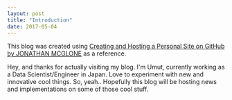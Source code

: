 ```yaml
---
layout: post
title: "Introduction"
date: 2017-05-04
---
```

This blog was created using [Creating and Hosting a Personal Site on GitHub by JONATHAN MCGLONE](http://jmcglone.com/guides/github-pages/) as a reference.

Hey, and thanks for actually visiting my blog. I'm Umut, currently working as a Data Scientist/Engineer in Japan. Love to experiment with new and innovative cool things. So, yeah.. Hopefully this blog will be hosting news and implementations on some of those cool stuff.
